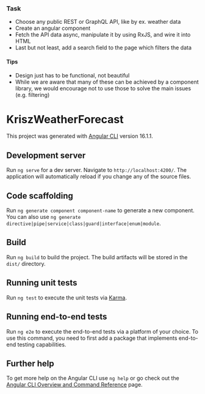 ### Task

- Choose any public REST or GraphQL API, like by ex. weather data  
- Create an angular component  
- Fetch the API data async, manipulate it by using RxJS, and wire it into HTML  
- Last but not least, add a search field to the page which filters the data  

#### Tips

- Design just has to be functional, not beautiful  
- While we are aware that many of these can be achieved by a component library, we would encourage not to use those to solve the main issues (e.g. filtering)  
# KriszWeatherForecast

This project was generated with [Angular CLI](https://github.com/angular/angular-cli) version 16.1.1.

## Development server

Run `ng serve` for a dev server. Navigate to `http://localhost:4200/`. The application will automatically reload if you change any of the source files.

## Code scaffolding

Run `ng generate component component-name` to generate a new component. You can also use `ng generate directive|pipe|service|class|guard|interface|enum|module`.

## Build

Run `ng build` to build the project. The build artifacts will be stored in the `dist/` directory.

## Running unit tests

Run `ng test` to execute the unit tests via [Karma](https://karma-runner.github.io).

## Running end-to-end tests

Run `ng e2e` to execute the end-to-end tests via a platform of your choice. To use this command, you need to first add a package that implements end-to-end testing capabilities.

## Further help

To get more help on the Angular CLI use `ng help` or go check out the [Angular CLI Overview and Command Reference](https://angular.io/cli) page.
